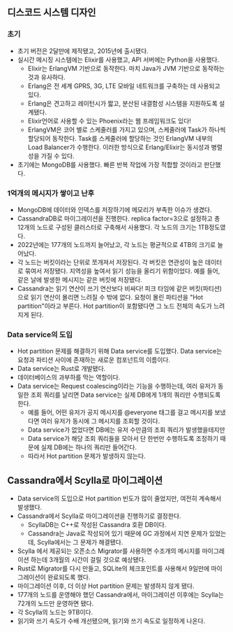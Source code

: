 ## 디스코드 시스템 디자인

### 초기
- 초기 버전은 2달만에 제작됐고, 2015년에 출시됐다.
- 실시간 메시징 시스템에는 Elixir를 사용했고, API 서버에는 Python을 사용했다.
  - Elixir는 ErlangVM 기반으로 동작한다. 마치 Java가 JVM 기반으로 동작하는 것과 유사하다.
  - Erlang은 전 세계 GPRS, 3G, LTE 모바일 네트워크를 구축하는 데 사용되고 있다.
  - Erlang은 견고하고 레이턴시가 짧고, 분산된 내결함성 시스템을 지원하도록 설계됐다.
  - Elixir언어로 사용할 수 있는 Phoenix라는 웹 프레임워크도 있다!
  - ErlangVM은 코어 별로 스케줄러를 가지고 있으며, 스케줄러에 Task가 하나씩 할당되어 동작한다. Task를 스케줄러에 할당하는 것인 ErlangVM 내부의 Load Balancer가 수행한다. 이러한 방식으로 Erlang/Elixir는 동시성과 병렬성을 가질 수 있다.
- 초기에는 MongoDB를 사용했다. 빠른 반복 작업에 가장 적합할 것이라고 판단했다.

### 1억개의 메시지가 쌓이고 난후
- MongoDB에 데이터와 인덱스를 저장하기에 메모리가 부족한 이슈가 생겼다.
- CassandraDB로 마이그레이션을 진행한다. replica factor=3으로 설정하고 총 12개의 노드로 구성된 클러스터로 구축해서 사용했다. 각 노드의 크기는 1TB정도였다.
- 2022년에는 177개의 노드까지 늘어났고, 각 노드는 평균적으로 4TB의 크기로 늘어났다.
- 각 노드는 버킷이라는 단위로 쪼개져서 저장된다. 각 버킷은 연관성이 높은 데이터로 묶여서 저장됐다. 지역성을 높여서 읽기 성능을 올리기 위함이었다. 예를 들어, 같은 날에 발생한 메시지는 같은 버킷에 저장됐다.
- Cassandra는 읽기 연산이 쓰기 연산보다 비싸다! 피크 타임에 같은 버킷(파티션)으로 읽기 연산이 몰리면 느려질 수 밖에 없다. 요청이 몰린 파티션을 "Hot partition"이라고 부른다. Hot partition이 포함됐다면 그 노드 전체의 속도가 느려지게 된다.

### Data service의 도입
- Hot partition 문제를 해결하기 위해 Data service를 도입했다. Data service는 요청과 파티션 사이에 존재하는 새로운 컴포넌트의 이름이다.
- Data service는 Rust로 개발됐다.
- 데이터베이스의 과부하를 막는 역할이다.
- Data service는 Request coalescing이라는 기능을 수행하는데, 여러 유저가 동일한 조회 쿼리를 날리면 Data service는 실제 DB에게 1개의 쿼리만 수행되도록 한다.
  - 예를 들어, 어떤 유저가 공지 메시지를 @everyone 태그를 걸고 메시지를 보냈다면 여러 유저가 동시에 그 메시지를 조회할 것이다.
  - Data service가 없었다면 DB에는 유저 수만큼의 조회 쿼리가 발생했을테지만
  - Data service가 해당 조회 쿼리들을 모아서 단 한번만 수행하도록 조정하기 때문에 실제 DB에는 하나의 쿼리만 들어간다.
  - 따라서 Hot partition 문제가 발생하지 않는다.

## Cassandra에서 Scylla로 마이그레이션
- Data service의 도입으로 Hot partition 빈도가 많이 줄었지만, 여전히 계속해서 발생했다.
- Cassandra에서 Scylla로 마이그레이션을 진행하기로 결정한다.
  - ScyllaDB는 C++로 작성된 Cassandra 호환 DB이다.
  - Cassandra는 Java로 작성되어 있기 때문에 GC 과정에서 지연 문제가 있었는데, Scylla에서는 그 문제가 해결됐다.
- Scylla 에서 제공되는 오픈소스 Migrator를 사용하면 수조개의 메시지를 마이그레이션 하는데 3개월의 시간이 걸릴 것으로 예상됐다.
- Rust로 Migrator를 다시 만들고, SQLite의 체크포인트를 사용해서 9일만에 마이그레이션이 완료되도록 했다.
- 마이그레이션 이후, 더 이상 Hot partition 문제는 발생하지 않게 됐다.
- 177개의 노드를 운영해야 했던 Cassandra에서, 마이그레이션 이후에는 Scylla는 72개의 노드만 운영하면 됐다.
- 각 Scylla의 노드는 9TB이다.
- 읽기와 쓰기 속도가 수배 개선됐으며, 읽기와 쓰기 속도로 일정하게 나온다.